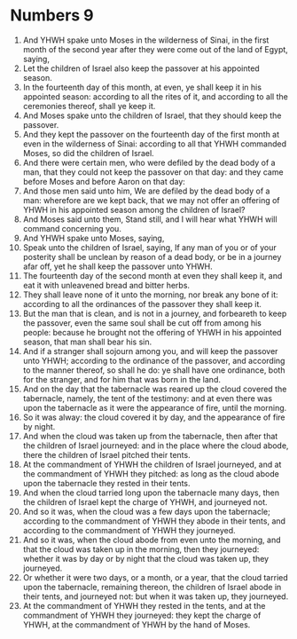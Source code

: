 ﻿# Numbers 9
1. And YHWH spake unto Moses in the wilderness of Sinai, in the first month of the second year after they were come out of the land of Egypt, saying, 
2. Let the children of Israel also keep the passover at his appointed season. 
3. In the fourteenth day of this month, at even, ye shall keep it in his appointed season: according to all the rites of it, and according to all the ceremonies thereof, shall ye keep it. 
4. And Moses spake unto the children of Israel, that they should keep the passover. 
5. And they kept the passover on the fourteenth day of the first month at even in the wilderness of Sinai: according to all that YHWH commanded Moses, so did the children of Israel. 
6.  And there were certain men, who were defiled by the dead body of a man, that they could not keep the passover on that day: and they came before Moses and before Aaron on that day: 
7. And those men said unto him, We are defiled by the dead body of a man: wherefore are we kept back, that we may not offer an offering of YHWH in his appointed season among the children of Israel? 
8. And Moses said unto them, Stand still, and I will hear what YHWH will command concerning you. 
9.  And YHWH spake unto Moses, saying, 
10. Speak unto the children of Israel, saying, If any man of you or of your posterity shall be unclean by reason of a dead body, or be in a journey afar off, yet he shall keep the passover unto YHWH. 
11. The fourteenth day of the second month at even they shall keep it, and eat it with unleavened bread and bitter herbs. 
12. They shall leave none of it unto the morning, nor break any bone of it: according to all the ordinances of the passover they shall keep it. 
13. But the man that is clean, and is not in a journey, and forbeareth to keep the passover, even the same soul shall be cut off from among his people: because he brought not the offering of YHWH in his appointed season, that man shall bear his sin. 
14. And if a stranger shall sojourn among you, and will keep the passover unto YHWH; according to the ordinance of the passover, and according to the manner thereof, so shall he do: ye shall have one ordinance, both for the stranger, and for him that was born in the land. 
15.  And on the day that the tabernacle was reared up the cloud covered the tabernacle, namely, the tent of the testimony: and at even there was upon the tabernacle as it were the appearance of fire, until the morning. 
16. So it was alway: the cloud covered it by day, and the appearance of fire by night. 
17. And when the cloud was taken up from the tabernacle, then after that the children of Israel journeyed: and in the place where the cloud abode, there the children of Israel pitched their tents. 
18. At the commandment of YHWH the children of Israel journeyed, and at the commandment of YHWH they pitched: as long as the cloud abode upon the tabernacle they rested in their tents. 
19. And when the cloud tarried long upon the tabernacle many days, then the children of Israel kept the charge of YHWH, and journeyed not. 
20. And so it was, when the cloud was a few days upon the tabernacle; according to the commandment of YHWH they abode in their tents, and according to the commandment of YHWH they journeyed. 
21. And so it was, when the cloud abode from even unto the morning, and that the cloud was taken up in the morning, then they journeyed: whether it was by day or by night that the cloud was taken up, they journeyed. 
22. Or whether it were two days, or a month, or a year, that the cloud tarried upon the tabernacle, remaining thereon, the children of Israel abode in their tents, and journeyed not: but when it was taken up, they journeyed. 
23. At the commandment of YHWH they rested in the tents, and at the commandment of YHWH they journeyed: they kept the charge of YHWH, at the commandment of YHWH by the hand of Moses. 
